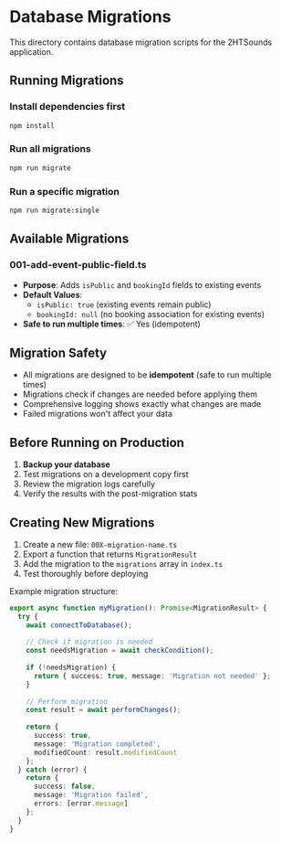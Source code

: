 # Database Migrations

This directory contains database migration scripts for the 2HTSounds application.

## Running Migrations

### Install dependencies first
```bash
npm install
```

### Run all migrations
```bash
npm run migrate
```

### Run a specific migration
```bash
npm run migrate:single
```

## Available Migrations

### 001-add-event-public-field.ts
- **Purpose**: Adds `isPublic` and `bookingId` fields to existing events
- **Default Values**: 
  - `isPublic: true` (existing events remain public)
  - `bookingId: null` (no booking association for existing events)
- **Safe to run multiple times**: ✅ Yes (idempotent)

## Migration Safety

- All migrations are designed to be **idempotent** (safe to run multiple times)
- Migrations check if changes are needed before applying them
- Comprehensive logging shows exactly what changes are made
- Failed migrations won't affect your data

## Before Running on Production

1. **Backup your database** 
2. Test migrations on a development copy first
3. Review the migration logs carefully
4. Verify the results with the post-migration stats

## Creating New Migrations

1. Create a new file: `00X-migration-name.ts`
2. Export a function that returns `MigrationResult`
3. Add the migration to the `migrations` array in `index.ts`
4. Test thoroughly before deploying

Example migration structure:
```typescript
export async function myMigration(): Promise<MigrationResult> {
  try {
    await connectToDatabase();
    
    // Check if migration is needed
    const needsMigration = await checkCondition();
    
    if (!needsMigration) {
      return { success: true, message: 'Migration not needed' };
    }
    
    // Perform migration
    const result = await performChanges();
    
    return { 
      success: true, 
      message: 'Migration completed',
      modifiedCount: result.modifiedCount 
    };
  } catch (error) {
    return { 
      success: false, 
      message: 'Migration failed',
      errors: [error.message] 
    };
  }
}
``` 